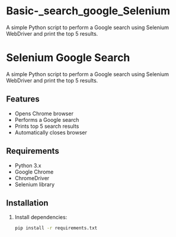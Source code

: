# Basic-_search_google_Selenium
A simple Python script to perform a Google search using Selenium WebDriver and print the top 5 results.

# Selenium Google Search

A simple Python script to perform a Google search using Selenium WebDriver and print the top 5 results.

## Features
- Opens Chrome browser
- Performs a Google search
- Prints top 5 search results
- Automatically closes browser

## Requirements
- Python 3.x
- Google Chrome
- ChromeDriver
- Selenium library

## Installation
1. Install dependencies:
   ```bash
   pip install -r requirements.txt
